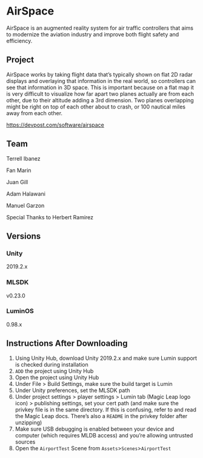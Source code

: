 # AirSpace

AirSpace is an augmented reality system for air traffic controllers that aims to modernize the aviation industry and improve both flight safety and efficiency.

## Project

AirSpace works by taking flight data that’s typically shown on flat 2D radar displays and overlaying that information in the real world, so controllers can see that information in 3D space.  This is important because on a flat map it is very difficult to visualize how far apart two planes actually are from each other, due to their altitude adding a 3rd dimension. Two planes overlapping might be right on top of each other about to crash, or 100 nautical miles away from each other.

https://devpost.com/software/airspace

## Team

Terrell Ibanez

Fan Marin

Juan Gill

Adam Halawani

Manuel Garzon

Special Thanks to Herbert Ramirez

## Versions

### Unity

2019.2.x

### MLSDK

v0.23.0

### LuminOS

0.98.x

## Instructions After Downloading

1) Using Unity Hub, download Unity 2019.2.x and make sure Lumin support is checked during installation
2) `ADD` the project using Unity Hub
3) Open the project using Unity Hub
4) Under File > Build Settings, make sure the build target is Lumin
5) Under Unity preferences, set the MLSDK path
6) Under project settings > player settings > Lumin tab (Magic Leap logo icon) > publishing settings, set your cert path (and make sure the privkey file is in the same directory. If this is confusing, refer to and read the Magic Leap docs. There’s also a `README` in the privkey folder after unzipping)
7) Make sure USB debugging is enabled between your device and computer (which requires MLDB access) and you’re allowing untrusted sources
8) Open the `AirportTest` Scene from `Assets`>`Scenes`>`AirportTest`
